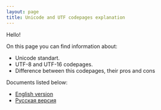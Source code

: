 ```yaml
---
layout: page
title: Unicode and UTF codepages explanation  
---
```


Hello!

On this page you can find information about:

- Unicode standart.
- UTF-8 and UTF-16 codepages.
- Difference between this codepages, their pros and cons

Documents listed below:

- [English version](pages/english.md)
- [Русская версия](pages/russian.md)
